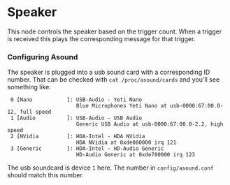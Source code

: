 # Speaker
This node controls the speaker based on the trigger count. When a trigger is received this plays the corresponding message for that trigger. 

### Configuring Asound
The speaker is plugged into a usb sound card with a corresponding ID number. That can be checked with `cat /proc/asound/cards` and you'll see something like:
```
 0 [Nano           ]: USB-Audio - Yeti Nano
                      Blue Microphones Yeti Nano at usb-0000:67:00.0-12, full speed
 1 [Audio          ]: USB-Audio - USB Audio
                      Generic USB Audio at usb-0000:67:00.0-2.2, high speed
 2 [NVidia         ]: HDA-Intel - HDA NVidia
                      HDA NVidia at 0xde080000 irq 121
 3 [Generic        ]: HDA-Intel - HD-Audio Generic
                      HD-Audio Generic at 0xde780000 irq 123
```
The usb soundcard is device `1` here. The number in `config/asound.conf` should match this number. 

